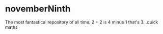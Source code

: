 # novemberNinth
The most fantastical repository of all time. 2 + 2 is 4 minus 1 that's 3...quick maths
